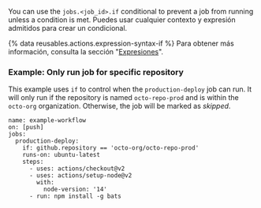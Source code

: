 You can use the `jobs.<job_id>.if` conditional to prevent a job from running unless a condition is met. Puedes usar cualquier contexto y expresión admitidos para crear un condicional.

{% data reusables.actions.expression-syntax-if %} Para obtener más información, consulta la sección "[Expresiones](/actions/learn-github-actions/expressions)".

### Example: Only run job for specific repository

This example uses `if` to control when the `production-deploy` job can run. It will only run if the repository is named `octo-repo-prod` and is within the `octo-org` organization. Otherwise, the job will be marked as _skipped_.

```yaml{:copy}
name: example-workflow
on: [push]
jobs:
  production-deploy:
    if: github.repository == 'octo-org/octo-repo-prod'
    runs-on: ubuntu-latest
    steps:
      - uses: actions/checkout@v2
      - uses: actions/setup-node@v2
        with:
          node-version: '14'
      - run: npm install -g bats
```
